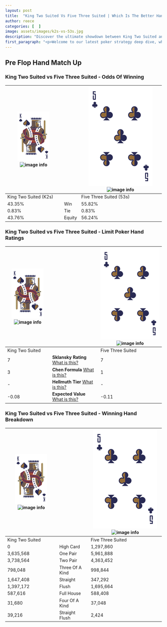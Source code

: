 ```yaml
---
layout: post
title:  "King Two Suited Vs Five Three Suited | Which Is The Better Hand In Poker? A Complete Guide"
author: reece
categories: [  ]
image: assets/images/k2s-vs-53s.jpg
description: "Discover the ultimate showdown between King Two Suited and Five Three Suited in poker! Uncover the odds, strategies, and scenarios where one hand triumphs over the other. Get ready to up your poker game with this thrilling analysis."
first_paragraph: "<p>Welcome to our latest poker strategy deep dive, where we're pitting two distinct hands against each other in a high-stakes showdown: King Two Suited vs Five Three Suited.</p><p>In the dynamic world of poker, every decision counts, and knowing which hand holds the upper hand is key to your success at the table.</p><p>In this article, we'll dissect these two hands, explore the scenarios where one dominates the other, and equip you with the knowledge to make strategic choices that can tip the odds in your favor.</p><p>Get ready to unravel the intriguing dynamics of these poker hands and elevate your game to new heights.</p>"
---
```




[comment]: # (sp0)

## Pre Flop Hand Match Up

<div class="table hand-ratings" markdown="1"> 



### King Two Suited vs Five Three Suited - Odds Of Winning


    
| ![image info](assets/images/hand1/K.png) ![image info](assets/images/hand1/2s.png) |  | ![image info](assets/images/hand2/5.png) ![image info](assets/images/hand2/3s.png) |
| -------- | -------- | -------- |
| King Two Suited (K2s) |  | Five Three Suited (53s) |
| 43.35% | Win | 55.82% |
| 0.83% | Tie | 0.83% |
| 43.76% | Equity | 56.24% |




[comment]: # (sp1)



### King Two Suited vs Five Three Suited - Limit Poker Hand Ratings


    
| ![image info](assets/images/hand1/K.png) ![image info](assets/images/hand1/2s.png) |  | ![image info](assets/images/hand2/5.png) ![image info](assets/images/hand2/3s.png) |
| -------- | -------- | -------- |
| King Two Suited |  | Five Three Suited |
| 7 | **Sklansky Rating** [What is this?](/sklansky-rating-explained) | 7 |
| 3 | **Chen Formula** [What is this?](/chen-formula-explained) | 1 |
| - | **Hellmuth Tier** [What is this?](/Hellmuth-tier-explained) | - |
| -0.08 | **Expected Value** [What is this?](/expected-value-explained) | -0.11 |




[comment]: # (sp2)



### King Two Suited vs Five Three Suited - Winning Hand Breakdown


    
| ![image info](assets/images/hand1/K.png) ![image info](assets/images/hand1/2s.png) |  | ![image info](assets/images/hand2/5.png) ![image info](assets/images/hand2/3s.png) |
| -------- | -------- | -------- |
| King Two Suited |  | Five Three Suited |
| 0 | High Card | 1,297,860 |
| 3,635,568 | One Pair | 5,961,888 |
| 3,738,564 | Two Pair | 4,363,452 |
| 798,048 | Three Of A Kind | 998,844 |
| 1,647,408 | Straight | 347,292 |
| 1,397,172 | Flush | 1,695,664 |
| 587,616 | Full House | 588,408 |
| 31,680 | Four Of A Kind | 37,048 |
| 39,216 | Straight Flush | 2,424 |




[comment]: # (sp3)



</div>

[comment]: # (sp4)



[comment]: # (sp5)

